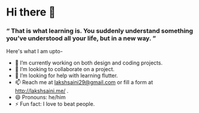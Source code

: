 # Hi there 👋
### “ That is what learning is. You suddenly understand something you’ve understood all your life, but in a new way. ”

<!--
**laksh-saini/laksh-saini** is a ✨ _special_ ✨ repository because its `README.md` (this file) appears on your GitHub profile.
-->

Here's what I am upto-

- 🔭 I’m currently working on both design and coding projects.
- 👯 I’m looking to collaborate on a project.
- 🤔 I’m looking for help with learning flutter.
- 📫 Reach me at lakshsaini29@gmail.com or fill a form at http://lakshsaini.me/ .
- 😄 Pronouns: he/him
- ⚡ Fun fact: I love to beat people.

